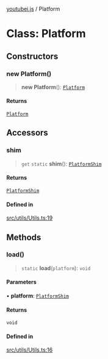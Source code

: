 [youtubei.js](../README.md) / Platform

# Class: Platform

## Constructors

### new Platform()

> **new Platform**(): [`Platform`](Platform.md)

#### Returns

[`Platform`](Platform.md)

## Accessors

### shim

> `get` `static` **shim**(): [`PlatformShim`](../namespaces/Types/interfaces/PlatformShim.md)

#### Returns

[`PlatformShim`](../namespaces/Types/interfaces/PlatformShim.md)

#### Defined in

[src/utils/Utils.ts:19](https://github.com/LuanRT/YouTube.js/blob/4729016fb98e7045ee4043857be7eef780c01e35/src/utils/Utils.ts#L19)

## Methods

### load()

> `static` **load**(`platform`): `void`

#### Parameters

• **platform**: [`PlatformShim`](../namespaces/Types/interfaces/PlatformShim.md)

#### Returns

`void`

#### Defined in

[src/utils/Utils.ts:16](https://github.com/LuanRT/YouTube.js/blob/4729016fb98e7045ee4043857be7eef780c01e35/src/utils/Utils.ts#L16)

